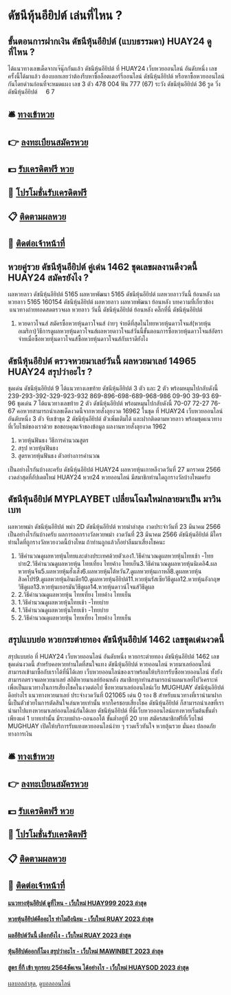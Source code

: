# ดัชนีหุ้นอียิปต์ เล่นที่ไหน ?
## ขั้นตอนการฝากเงิน ดัชนีหุ้นอียิปต์ (แบบธรรมดา) HUAY24 ดูที่ไหน ?
ได้แนวทางเลขเด็ดจากเจ๊นุ๊กกันแล้ว ดัชนีหุ้นอียิปต์ ที่ HUAY24 เว็บหวยออนไลน์ อันดับหนึ่ง เลขครั้งนี้ได้มาแล้ว ต้องบอกเลยว่าต้องรีบหาซื้อล็อตเตอร์รี่ออนไลน์ ดัชนีหุ้นอียิปต์ หรือหาซื้อหวยออนไลน์ กันโดยด่วนก่อนที่จะหมดแผง
เลข 3 ตัว 478 004
ฟัน 777 (67)
ระวัง ดัชนีหุ้นอียิปต์ 36
รูด วิ่ง ดัชนีหุ้นอียิปต์     6 7

## 🛎 [ทางเข้าหวย](https://bit.ly/3BG5bNw)
## 👉 [ลงทะเบียนสมัครหวย](https://bit.ly/3BG5bNw)
## 💵 [รับเครดิตฟรี หวย](https://bit.ly/3C3mvgS)
## 👑 [โปรโมชั่นรับเครดิตฟรี](https://bit.ly/3C3mvgS)
## 📋 [ติดตามผลหวย](https://bit.ly/3C3mvgS)
## 📱 [ติดต่อเจ้าหน้าที่](https://bit.ly/3C3mvgS)

## หวยคู่รวย ดัชนีหุ้นอียิปต์ คู่เด่น 1462 ชุดเลขผลงานดีงวดนี้ HUAY24 สมัครยังไง ?
ผลหวยลาว ดัชนีหุ้นอียิปต์ 5165 ผลหวยพัฒนา 5165 ดัชนีหุ้นอียิปต์ ผลหวยลาววันนี้ ย้อนหลัง
ผลหวยลาว 5165 160154
 ดัชนีหุ้นอียิปต์ ผลหวยลาว ผลหวยพัฒนา ย้อนหลัง 
บทความที่เกี่ยวข้อง
 แนวทางถ่ายทอดสดตรวจผล หวยลาว วันนี้ ดัชนีหุ้นอียิปต์ ย้อนหลัง คลิ๊กที่นี่ ดัชนีหุ้นอียิปต์  
1. หวยดาวโจนส์ สมัครซื้อหวยหุ้นดาวโจนส์ ง่ายๆ จ่ายดีที่สุดในไทยหวยหุ้นดาวโจนส์(หวยหุ้นอเมริกา)วิธีการดูผลหวยหุ้นดาวโจนส์ผลหวยดาวโจนส์วันนี้ขั้นตอนการซื้อหวยหุ้นดาวโจนส์อัตราจ่ายเมื่อซื้อหวยหุ้นดาวโจนส์ซื้อหวยหุ้นดาวโจนส์กับเราดียังไง

## ดัชนีหุ้นอียิปต์ ตรวจหวยมาเลย์วันนี้ ผลหวยมาเลย์ 14965 HUAY24 สรุปว่าอะไร ?
ชุดเด่น ดัชนีหุ้นอียิปต์ 9 ได้แนวทางเลขท้าย ดัชนีหุ้นอียิปต์ 3 ตัว และ 2 ตัว พร้อมหมุนไปกลับดังนี้
239-293-392-329-923-932
869-896-698-689-968-986
09-90
39-93
69-96
ชุดเด่น 7 ได้แนวทางเลขท้าย 2 ตัว ดัชนีหุ้นอียิปต์ พร้อมหมุนไปกลับดังนี้
70-07
72-27
76-67
คอหวยสามารถนำเลขเด็ดงวดนี้จากหวยสั่งลุยงวด 16962 ในชุด ที่ HUAY24 เว็บหวยออนไลน์ อันดับหนึ่ง 3 ตัว จับเข้าชุด 2 ดัชนีหุ้นอียิปต์ ตัวเพิ่มเติมได้ และฝากติดตามหวยลาว พร้อมชุดแนวทางที่เว็บไซต์ของเราด้วย
ขอขอบคุณเจ้าของข้อมูล
ผลงานหวยสั่งลุยงวด 1962

1. หวยหุ้นฟันธง วิธีการคำนวณสูตร
2. สรุป หวยหุ้นฟันธง
3. สูตรหวยหุ้นฟันธง ตัวอย่างการคำนวณ

เป็นอย่างไรกันบ้างละครับ ดัชนีหุ้นอียิปต์ HUAY24 ผลหวยหุ้นเกาหลีงวดวันที่ 27 มกราคม 2566 งวดล่าสุดที่อัปเดตใหม่ HUAY24 หวย24 หวยออนไลน์ มีสมาชิกท่านใดถูกรางวัลบ้างไหมครับ

## ดัชนีหุ้นอียิปต์ MYPLAYBET เปลี่ยนโฉมใหม่กลายมาเป็น มาวินเบท
ผลหวยพม่า ดัชนีหุ้นอียิปต์ พม่า 2D ดัชนีหุ้นอียิปต์ หวยม่าล่าสุด งวดประจำวันที่ 23 มีนาคม 2566
เป็นอย่างไรกันบ้างครับ ผลการออกรางวัลหวยพม่า งวดวันที่ 23 มีนาคม 2566 ดัชนีหุ้นอียิปต์ มีใครท่านใดที่ถูกรางวัลหวยงวดนี้บ้างไหม ถ้าท่านถูกแล้วก็อย่าลืมมาเสี่ยงโชคนะ
1. วิธีคำนวณดูผลหวยหุ้นไทยและต่างประเทศด้วยตัวเอง1.วิธีคํานวณดูผลหวยหุ้นไทยเช้า -ไทยบ่าย2.วิธีคํานวณดูผลหวยหุ้น ไทยเที่ยง ไทยค้าง ไทยเย็น3.วิธีคํานวณดูผลหวยหุ้นนิเคอิ4.ผลหวยหุ้นจีน5.ผลหวยหุ้นฮั่งเส็ง6.ผลหวยหุ้นไต้หวัน7.ดูผลหวยหุ้นเกาหลี8.ดูผลหวยหุ้นสิงคโปร์9.ดูผลหวยหุ้นอินเดีย10.ดูผลหวยหุ้นอียิปต์11.หวยหุ้นรัสเซียวิธีดูผล12.หวยหุ้นอังกฤษวิธีดูผล13.หวยหุ้นเยอรมันวิธีดูผล14.หวยหุ้นดาวน์โจนส์วิธีดูผล
2. 2.วิธีคํานวณดูผลหวยหุ้น ไทยเที่ยง ไทยค้าง ไทยเย็น
3. 1.วิธีคํานวณดูผลหวยหุ้นไทยเช้า -ไทยบ่าย
4. 1.วิธีคํานวณดูผลหวยหุ้นไทยเช้า -ไทยบ่าย
5. 2.วิธีคํานวณดูผลหวยหุ้น ไทยเที่ยง ไทยค้าง ไทยเย็น

## สรุปแบบย่อ หวยกระต่ายทอง ดัชนีหุ้นอียิปต์ 1462 เลขชุดเด่นงวดนี้
สรุปแบบย่อ ที่ HUAY24 เว็บหวยออนไลน์ อันดับหนึ่ง หวยกระต่ายทอง ดัชนีหุ้นอียิปต์ 1462 เลขชุดเด่นงวดนี้ สำหรับคอหวยท่านใดที่สนใจแทง ดัชนีหุ้นอียิปต์ หวยออนไลน์ หวยมาเลย์ออนไลน์ สามารถเข้ามาซื้อกับเราได้ที่นี่ได้เลย เว็บหวยออนไลน์ของเราพร้อมให้บริการรับซื้อหวยออนไลน์ ทั้งยังสามารถตรวจผลหวยมาเลย์ สถิติหวยมาเลย์ย้อนหลัง สมาชิกทุกท่านสามารถนำผลมาเลย์ไปวิเคราะห์ เพื่อเป็นแนวทางในการเสี่ยงโชคในงวดต่อไป
ซื้อหวยมาเลย์ออนไลน์เว็บ MUGHUAY ดัชนีหุ้นอียิปต์ ดีอย่างไร
แนวทางหวยมาเลย์ ประจำงวดวันที่ 021065 เด่น 0 รอง 8 สำหรับแนวทางที่เรานำมาฝากนี้เป็นตัวช่วยในการตัดสินใจเล่นหวยเท่านั้น หากใครชอบเสี่ยงโชค ดัชนีหุ้นอียิปต์ ก็สามารถนำเลขที่เรานำมาไปแทงหวยมาเลย์ออนไลน์กันได้เลย ดัชนีหุ้นอียิปต์ ที่นี่เว็บหวยออนไลน์แทงหวยเริ่มต้นขั้นต่ำเพียงแค่ 1 บาทเท่านั้น มีระบบฝาก-ถอนออโต้ ขั้นต่ำอยู่ที่ 20 บาท สมัครสมาชิกฟรีที่เว็บไซต์ MUGHUAY เปิดให้บริการรับแทงหวยออนไลน์ง่าย ๆ รวดเร็วทันใจ หวยลุ้นรวย มั่นคง ปลอดภัยทางการเงิน

## 🛎 [ทางเข้าหวย](https://bit.ly/3BG5bNw)
## 👉 [ลงทะเบียนสมัครหวย](https://bit.ly/3BG5bNw)
## 💵 [รับเครดิตฟรี หวย](https://bit.ly/3C3mvgS)
## 👑 [โปรโมชั่นรับเครดิตฟรี](https://bit.ly/3C3mvgS)
## 📋 [ติดตามผลหวย](https://bit.ly/3C3mvgS)
## 📱 [ติดต่อเจ้าหน้าที่](https://bit.ly/3C3mvgS)

#### [แนวทางหุ้นอียิปต์ ดูที่ไหน - เว็บใหม่ HUAY999 2023 ล่าสุด](https://atom.io/themes/แนวทางหุ้นอียิปต์%20ดูที่ไหน%20-%20เว็บใหม่%20huay999%202023%20ล่าสุด)
#### [หวยหุ้นอียิปต์คืออะไร ทำไมถึงนิยม - เว็บใหม่ RUAY 2023 ล่าสุด](https://atom.io/themes/หวยหุ้นอียิปต์คืออะไร%20ทำไมถึงนิยม%20-%20เว็บใหม่%20ruay%202023%20ล่าสุด)
#### [ผลอียิปต์วันนี้ เลือกยังไง - เว็บใหม่ RUAY 2023 ล่าสุด](https://atom.io/themes/ผลอียิปต์วันนี้%20เลือกยังไง%20-%20เว็บใหม่%20ruay%202023%20ล่าสุด)
#### [หุ้นอียิปต์ออกกี่โมง สรุปว่าอะไร - เว็บใหม่ MAWINBET 2023 ล่าสุด](https://atom.io/themes/หุ้นอียิปต์ออกกี่โมง%20สรุปว่าอะไร%20-%20เว็บใหม่%20mawinbet%202023%20ล่าสุด)
#### [สูตร ยี่กี เข้า ทุกรอบ 2564ชัดเจน ได้อย่างไร - เว็บใหม่ HUAYSOD 2023 ล่าสุด](https://atom.io/themes/สูตร%20ยี่กี%20เข้า%20ทุกรอบ%202564ชัดเจน%20ได้อย่างไร%20-%20เว็บใหม่%20huaysod%202023%20ล่าสุด)

[ผลบอลล่าสุด](https://siamsport.tv "ผลบอลล่าสุด"), [ดูบอลออนไลน์](https://siamsport.tv/ดูบอลสด "ดูบอลออนไลน์")